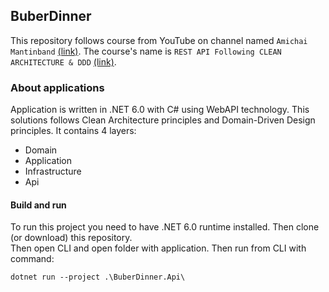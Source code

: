 ## BuberDinner
This repository follows course from YouTube on channel named `Amichai Mantinband` [(link)](https://www.youtube.com/channel/UClz49zOCnzsclUJY-t62lIw). The course's name is `REST API Following CLEAN ARCHITECTURE & DDD` [(link)](https://www.youtube.com/watch?v=fhM0V2N1GpY&list=PLzYkqgWkHPKBcDIP5gzLfASkQyTdy0t4k).

### About applications
Application is written in .NET 6.0 with C# using WebAPI technology. This solutions follows Clean Architecture principles and Domain-Driven Design principles. It contains 4 layers:
 - Domain
 - Application
 - Infrastructure
 - Api

#### Build and run
To run this project you need to have .NET 6.0 runtime installed. Then clone (or download) this repository.\
Then open CLI and open folder with application. Then run from CLI with command:
```
dotnet run --project .\BuberDinner.Api\
```

